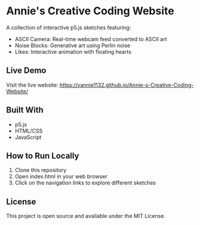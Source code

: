 # Annie's Creative Coding Website

A collection of interactive p5.js sketches featuring:
- ASCII Camera: Real-time webcam feed converted to ASCII art
- Noise Blocks: Generative art using Perlin noise
- Likes: Interactive animation with floating hearts

## Live Demo
Visit the live website: https://yannie1132.github.io/Annie-s-Creative-Coding-Website/

## Built With
- p5.js
- HTML/CSS
- JavaScript

## How to Run Locally
1. Clone this repository
2. Open index.html in your web browser
3. Click on the navigation links to explore different sketches

## License
This project is open source and available under the MIT License.